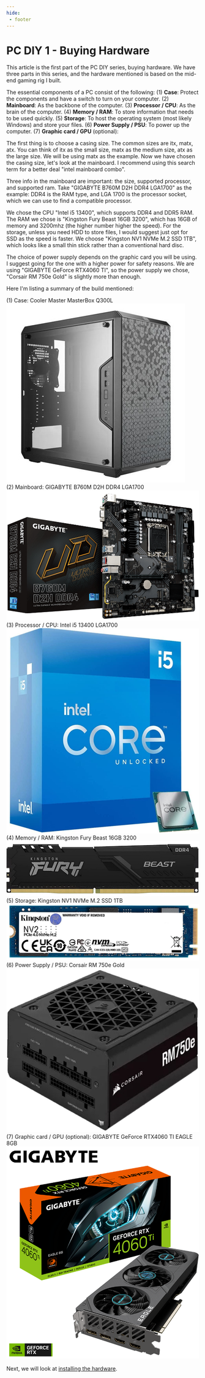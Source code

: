 ```yaml
---
hide:
 - footer
---
```


# PC DIY 1 - Buying Hardware

This article is the first part of the PC DIY series, buying hardware. We have three parts in this series, and the hardware mentioned is based on the mid-end gaming rig I built.

The essential components of a PC consist of the following: 
 (1) **Case**: Protect the components and have a switch to turn on your computer.
 (2) **Mainboard**: As the backbone of the computer.
 (3) **Processor / CPU**: As the brain of the computer.
 (4) **Memory / RAM**: To store information that needs to be used quickly.
 (5) **Storage**: To host the operating system (most likely Windows) and store your files.
 (6) **Power Supply / PSU**: To power up the computer.
 (7) **Graphic card / GPU** (optional): 

The first thing is to choose a casing size. The common sizes are itx, matx, atx. You can think of itx as the small size, matx as the medium size, atx as the large size. We will be using matx as the example. Now we have chosen the casing size, let's look at the mainboard. I recommend using this search term for a better deal "intel mainboard combo". 

Three info in the mainboard are important: the size, supported processor, and supported ram. Take "GIGABYTE B760M D2H DDR4 LGA1700" as the example: DDR4 is the RAM type, and LGA 1700 is the processor socket, which we can use to find a compatible processor. 

We chose the CPU "Intel i5 13400", which supports DDR4 and DDR5 RAM. The RAM we chose is "Kingston Fury Beast 16GB 3200", which has 16GB of memory and 3200mhz (the higher number higher the speed). For the storage, unless you need HDD to store files, I would suggest just opt for SSD as the speed is faster. We choose "Kingston NV1 NVMe M.2 SSD 1TB", which looks like a small thin stick rather than a conventional hard disc.

The choice of power supply depends on the graphic card you will be using. I suggest going for the one with a higher power for safety reasons. We are using "GIGABYTE GeForce RTX4060 TI", so the power supply we chose, "Corsair RM 750e Gold" is slightly more than enough.

Here I'm listing a summary of the build mentioned:

 (1) Case: Cooler Master MasterBox Q300L <br>
 ![Cooler Master MasterBox Q300L](pc-diy-1-img/case.jpeg) <br>
 (2) Mainboard: GIGABYTE B760M D2H DDR4 LGA1700 <br>
 ![GIGABYTE B760M D2H DDR4 LGA1700](pc-diy-1-img/mainboard.jpeg) <br>
 (3) Processor / CPU: Intel i5 13400 LGA1700 <br>
 ![Intel i5 13400 LGA1700](pc-diy-1-img/cpu.png) <br>
 (4) Memory / RAM: Kingston Fury Beast 16GB 3200 <br>
 ![Alt text](pc-diy-1-img/ram.jpeg) <br>
 (5) Storage: Kingston NV1 NVMe M.2 SSD 1TB <br>
 ![Kingston NV1 NVMe M.2 SSD 1TB](pc-diy-1-img/ssd.jpeg) <br>
 (6) Power Supply / PSU: Corsair RM 750e Gold <br>
 ![Corsair RM 750e Gold](pc-diy-1-img/psu.jpeg) <br>
 (7) Graphic card / GPU (optional): GIGABYTE GeForce RTX4060 TI EAGLE 8GB <br>
 ![GIGABYTE GeForce RTX4060 TI EAGLE 8GB](pc-diy-1-img/gpu.png) 

Next, we will look at [installing the hardware](https://lynerlwl.github.io/blog/pc-diy-buying-hardware/).